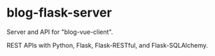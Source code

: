 # blog-flask-server
Server and API for "blog-vue-client".

REST APIs with Python, Flask, Flask-RESTful, and Flask-SQLAlchemy.

